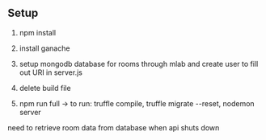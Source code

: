 ## Setup

1) npm install

2) install ganache

3) setup mongodb database for rooms through mlab and create user to fill out URI in server.js

4) delete build file

5) npm run full -> to run: truffle compile, truffle migrate --reset, nodemon server




need to retrieve room data from database when api shuts down
